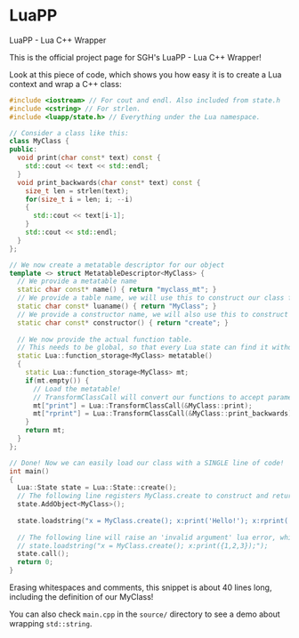 # LuaPP
LuaPP - Lua C++ Wrapper

This is the official project page for SGH's LuaPP - Lua C++ Wrapper!

Look at this piece of code, which shows you how easy it is to create a Lua context and wrap a C++ class:

```c++
#include <iostream> // For cout and endl. Also included from state.h
#include <cstring> // For strlen.
#include <luapp/state.h> // Everything under the Lua namespace.

// Consider a class like this:
class MyClass {
public:
  void print(char const* text) const {
    std::cout << text << std::endl;
  }
  void print_backwards(char const* text) const {
    size_t len = strlen(text);
    for(size_t i = len; i; --i)
    {
      std::cout << text[i-1];
    }
    std::cout << std::endl;
  }
};

// We now create a metatable descriptor for our object
template <> struct MetatableDescriptor<MyClass> {
  // We provide a metatable name
  static char const* name() { return "myclass_mt"; }
  // We provide a table name, we will use this to construct our class from Lua code
  static char const* luaname() { return "MyClass"; }
  // We provide a constructor name, we will also use this to construct our class from Lua code
  static char const* constructor() { return "create"; }
  
  // We now provide the actual function table.
  // This needs to be global, so that every Lua state can find it without wasting Lua resources.
  static Lua::function_storage<MyClass> metatable()
  {
    static Lua::function_storage<MyClass> mt;
    if(mt.empty()) {
      // Load the metatable!
      // TransformClassCall will convert our functions to accept parameters from lua_State!
      mt["print"] = Lua::TransformClassCall(&MyClass::print);
      mt["rprint"] = Lua::TransformClassCall(&MyClass::print_backwards);
    }
    return mt;
  }
};

// Done! Now we can easily load our class with a SINGLE line of code!
int main()
{
  Lua::State state = Lua::State::create();
  // The following line registers MyClass.create to construct and return a MyClass instance.
  state.AddObject<MyClass>();
  
  state.loadstring("x = MyClass.create(); x:print('Hello!'); x:rprint('Hello!');");
  
  // The following line will raise an 'invalid argument' lua error, which can be caught with pcall.
  // state.loadstring("x = MyClass.create(); x:print({1,2,3});");
  state.call();
  return 0;
}
```

Erasing whitespaces and comments, this snippet is about 40 lines long, including the definition of our MyClass!

You can also check `main.cpp` in the `source/` directory to see a demo about wrapping `std::string`.
